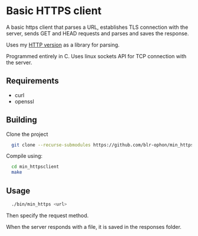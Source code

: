 
# Basic HTTPS client

A basic https client that parses a URL, establishes TLS connection with the server, sends GET and HEAD requests and parses and saves the response.

Uses my [HTTP version](https://github.com/blr-ophon/min_httpclient) as a library for parsing.

Programmed entirely in C. Uses linux sockets API for TCP connection with the server.


## Requirements
- curl 
- openssl

## Building

Clone the project
```bash
  git clone --recurse-submodules https://github.com/blr-ophon/min_httpsclient
```
Compile using:

```bash
  cd min_httpsclient
  make
```

## Usage

```bash
  ./bin/min_https <url>
```
Then specify the request method.

When the server responds with a file, it is saved in the responses folder. 




